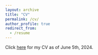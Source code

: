 ```yaml
---
layout: archive
title: "CV"
permalink: /cv/
author_profile: true
redirect_from:
  - /resume
---
```


<!--- {% include base_path %}
--->

Click [here](https://mksnigaroff.github.io/files/CV.pdf) for my CV as of June 5th, 2024.
